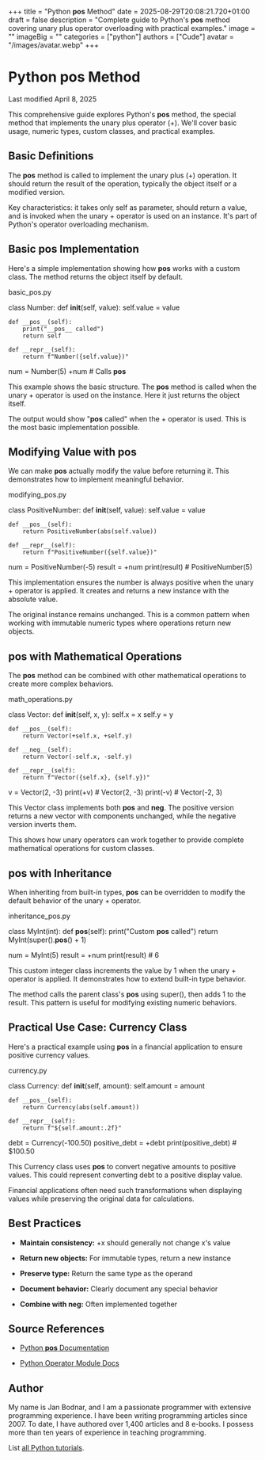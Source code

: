 +++
title = "Python __pos__ Method"
date = 2025-08-29T20:08:21.720+01:00
draft = false
description = "Complete guide to Python's __pos__ method covering unary plus operator overloading with practical examples."
image = ""
imageBig = ""
categories = ["python"]
authors = ["Cude"]
avatar = "/images/avatar.webp"
+++

# Python __pos__ Method

Last modified April 8, 2025

This comprehensive guide explores Python's __pos__ method, the
special method that implements the unary plus operator (+). We'll cover basic
usage, numeric types, custom classes, and practical examples.

## Basic Definitions

The __pos__ method is called to implement the unary plus (+)
operation. It should return the result of the operation, typically the object
itself or a modified version.

Key characteristics: it takes only self as parameter, should return
a value, and is invoked when the unary + operator is used on an instance. It's
part of Python's operator overloading mechanism.

## Basic __pos__ Implementation

Here's a simple implementation showing how __pos__ works with a
custom class. The method returns the object itself by default.

basic_pos.py
  

class Number:
    def __init__(self, value):
        self.value = value
    
    def __pos__(self):
        print("__pos__ called")
        return self
    
    def __repr__(self):
        return f"Number({self.value})"

num = Number(5)
+num  # Calls __pos__

This example shows the basic structure. The __pos__ method is
called when the unary + operator is used on the instance. Here it just returns
the object itself.

The output would show "__pos__ called" when the + operator is used. This is the
most basic implementation possible.

## Modifying Value with __pos__

We can make __pos__ actually modify the value before returning it.
This demonstrates how to implement meaningful behavior.

modifying_pos.py
  

class PositiveNumber:
    def __init__(self, value):
        self.value = value
    
    def __pos__(self):
        return PositiveNumber(abs(self.value))
    
    def __repr__(self):
        return f"PositiveNumber({self.value})"

num = PositiveNumber(-5)
result = +num
print(result)  # PositiveNumber(5)

This implementation ensures the number is always positive when the unary +
operator is applied. It creates and returns a new instance with the absolute
value.

The original instance remains unchanged. This is a common pattern when working
with immutable numeric types where operations return new objects.

## __pos__ with Mathematical Operations

The __pos__ method can be combined with other mathematical
operations to create more complex behaviors.

math_operations.py
  

class Vector:
    def __init__(self, x, y):
        self.x = x
        self.y = y
    
    def __pos__(self):
        return Vector(+self.x, +self.y)
    
    def __neg__(self):
        return Vector(-self.x, -self.y)
    
    def __repr__(self):
        return f"Vector({self.x}, {self.y})"

v = Vector(2, -3)
print(+v)  # Vector(2, -3)
print(-v)  # Vector(-2, 3)

This Vector class implements both __pos__ and __neg__.
The positive version returns a new vector with components unchanged, while the
negative version inverts them.

This shows how unary operators can work together to provide complete mathematical
operations for custom classes.

## __pos__ with Inheritance

When inheriting from built-in types, __pos__ can be overridden to
modify the default behavior of the unary + operator.

inheritance_pos.py
  

class MyInt(int):
    def __pos__(self):
        print("Custom __pos__ called")
        return MyInt(super().__pos__() + 1)

num = MyInt(5)
result = +num
print(result)  # 6

This custom integer class increments the value by 1 when the unary + operator is
applied. It demonstrates how to extend built-in type behavior.

The method calls the parent class's __pos__ using super(),
then adds 1 to the result. This pattern is useful for modifying existing numeric
behaviors.

## Practical Use Case: Currency Class

Here's a practical example using __pos__ in a financial application
to ensure positive currency values.

currency.py
  

class Currency:
    def __init__(self, amount):
        self.amount = amount
    
    def __pos__(self):
        return Currency(abs(self.amount))
    
    def __repr__(self):
        return f"${self.amount:.2f}"

debt = Currency(-100.50)
positive_debt = +debt
print(positive_debt)  # $100.50

This Currency class uses __pos__ to convert negative amounts to
positive values. This could represent converting debt to a positive display
value.

Financial applications often need such transformations when displaying values
while preserving the original data for calculations.

## Best Practices

- **Maintain consistency:** +x should generally not change x's value

- **Return new objects:** For immutable types, return a new instance

- **Preserve type:** Return the same type as the operand

- **Document behavior:** Clearly document any special behavior

- **Combine with __neg__:** Often implemented together

## Source References

- [Python __pos__ Documentation](https://docs.python.org/3/reference/datamodel.html#object.__pos__)

- [Python Operator Module Docs](https://docs.python.org/3/library/operator.html)

## Author

My name is Jan Bodnar, and I am a passionate programmer with extensive
programming experience. I have been writing programming articles since 2007.
To date, I have authored over 1,400 articles and 8 e-books. I possess more
than ten years of experience in teaching programming.

List [all Python tutorials](/python/).